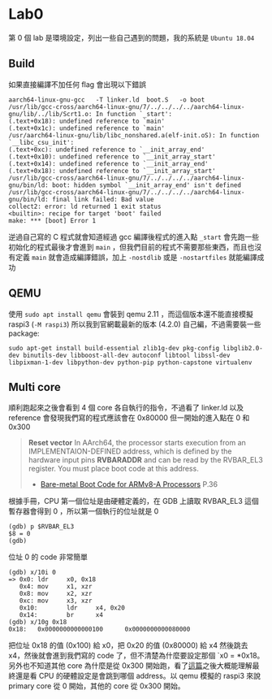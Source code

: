 # Lab0

第 0 個 lab 是環境設定，列出一些自己遇到的問題，我的系統是 `Ubuntu 18.04`

## Build

如果直接編譯不加任何 flag 會出現以下錯誤

```
aarch64-linux-gnu-gcc   -T linker.ld  boot.S   -o boot
/usr/lib/gcc-cross/aarch64-linux-gnu/7/../../../../aarch64-linux-gnu/lib/../lib/Scrt1.o: In function `_start':
(.text+0x18): undefined reference to `main'
(.text+0x1c): undefined reference to `main'
/usr/aarch64-linux-gnu/lib/libc_nonshared.a(elf-init.oS): In function `__libc_csu_init':
(.text+0xc): undefined reference to `__init_array_end'
(.text+0x10): undefined reference to `__init_array_start'
(.text+0x14): undefined reference to `__init_array_end'
(.text+0x18): undefined reference to `__init_array_start'
/usr/lib/gcc-cross/aarch64-linux-gnu/7/../../../../aarch64-linux-gnu/bin/ld: boot: hidden symbol `__init_array_end' isn't defined
/usr/lib/gcc-cross/aarch64-linux-gnu/7/../../../../aarch64-linux-gnu/bin/ld: final link failed: Bad value
collect2: error: ld returned 1 exit status
<builtin>: recipe for target 'boot' failed
make: *** [boot] Error 1
```

逆過自己寫的 C 程式就會知道經過 gcc 編譯後程式的進入點 `_start` 會先跑一些初始化的程式最後才會進到 `main` ，但我們目前的程式不需要那些東西，而且也沒有定義 `main` 就會造成編譯錯誤，加上 `-nostdlib` 或是 `-nostartfiles` 就能編譯成功

## QEMU

使用 `sudo apt install qemu` 會裝到 qemu 2.11 ，而這個版本還不能直接模擬 raspi3 (`-M raspi3`) 所以我到官網載最新的版本 (4.2.0) 自己編，不過需要裝一些 package:

```
sudo apt-get install build-essential zlib1g-dev pkg-config libglib2.0-dev binutils-dev libboost-all-dev autoconf libtool libssl-dev libpixman-1-dev libpython-dev python-pip python-capstone virtualenv
```

## Multi core

順利跑起來之後會看到 4 個 core 各自執行的指令，不過看了 linker.ld 以及 reference 會發現我們寫的程式應該會在 0x80000 但一開始的進入點在 0 和 0x300

> **Reset vector**
> In AArch64, the processor starts execution from an IMPLEMENTAION-DEFINED
> address, which is defined by the hardware input pins **RVBARADDR** and can be read by
> the RVBAR_EL3 register. You must place boot code at this address.
>
> - [Bare-metal Boot Code for ARMv8-A Processors](http://infocenter.arm.com/help/topic/com.arm.doc.dai0527a/DAI0527A_baremetal_boot_code_for_ARMv8_A_processors.pdf) P.36

根據手冊，CPU 第一個位址是由硬體定義的，在 GDB 上讀取 RVBAR_EL3 這個暫存器會得到 0 ，所以第一個執行的位址就是 0

```
(gdb) p $RVBAR_EL3
$8 = 0
(gdb)
```

位址 0 的 code 非常簡單

```
(gdb) x/10i 0
=> 0x0: ldr     x0, 0x18
   0x4: mov     x1, xzr
   0x8: mov     x2, xzr
   0xc: mov     x3, xzr
   0x10:        ldr     x4, 0x20
   0x14:        br      x4
(gdb) x/10g 0x18
0x18:   0x0000000000000100      0x0000000000080000
```

把位址 0x18 的值 (0x100) 給 x0，把 0x20 的值 (0x80000) 給 x4 然後跳去 x4，然後就會進到我們寫的 code 了，但不清楚為什麼要設定那個 `x0 = *0x18。另外也不知道其他 core 為什麼是從 0x300 開始跑，看了[這篇](https://www.design-reuse.com/articles/38128/method-for-booting-arm-based-multi-core-socs.html)之後大概能理解最終還是看 CPU 的硬體設定是會跳到哪個 address。以 qemu 模擬的 raspi3 來說 primary core 從 0 開始，其他的 core 從 0x300 開始。
